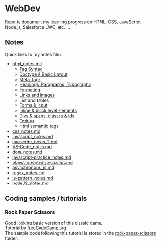 # WebDev
Repo to document my learning progress on HTML, CSS, JavaScript, Node.js, Salesforce LWC, etc. … <br>

## Notes
Quick links to my notes files: <br>
* [html_notes.md](https://github.com/HeikoKramer/webDev/blob/main/html_notes.md)
  * [Tag Syntax](https://github.com/HeikoKramer/webDev/blob/main/html_notes.md#tag-syntax)
  * [Doctype & Basic Layout](https://github.com/HeikoKramer/webDev/blob/main/html_notes.md#doctype---basic-layout)
  * [Meta Tags](https://github.com/HeikoKramer/webDev/blob/main/html_notes.md#meta-tags)
  * [Headings, Paragraphs, Typography](https://github.com/HeikoKramer/webDev/blob/main/html_notes.md#headings--paragraphs--typography)
  * [Formating](https://github.com/HeikoKramer/webDev/blob/main/html_notes.md#formating)
  * [Links and images](https://github.com/HeikoKramer/webDev/blob/main/html_notes.md#links-and-images)
  * [List and tables](https://github.com/HeikoKramer/webDev/blob/main/html_notes.md#list-and-tables)
  * [Forms & input](https://github.com/HeikoKramer/webDev/blob/main/html_notes.md#forms---input)
  * [Inline & block level elements](https://github.com/HeikoKramer/webDev/blob/main/html_notes.md#inline---block-level-elements)
  * [Divs & spans, classes & ids](https://github.com/HeikoKramer/webDev/blob/main/html_notes.md#divs---spans--classes---ids)
  * [Entities](https://github.com/HeikoKramer/webDev/blob/main/html_notes.md#entities)
  * [Html semantic tags](https://github.com/HeikoKramer/webDev/blob/main/html_notes.md#html-semantic-tags)
* [css_notes.md](https://github.com/HeikoKramer/webDev/blob/main/css_notes.md)
* [javascript_notes.md](https://github.com/HeikoKramer/JavaScript/blob/main/javascript_notes.md)
* [javascript_notes_2.md](https://github.com/HeikoKramer/JavaScript/blob/main/javascript_notes_2.md)
* [VS-Code_notes.md](https://github.com/HeikoKramer/webDev/blob/main/VS-Code_notes.md)
* [dom_notes.md](https://github.com/HeikoKramer/webDev/blob/main/dom_notes.md)
* [javascript-practice_notes.md](https://github.com/HeikoKramer/webDev/blob/main/javascript-practice_notes.md)
* [object-oriented-javascript.md](https://github.com/HeikoKramer/webDev/blob/main/object_oriented_javascript.md)
* [asynchronous_js.md](https://github.com/HeikoKramer/webDev/blob/main/asynchronous_js.md)
* [regex_notes.md](https://github.com/HeikoKramer/webDev/blob/main/regex_notes.md)
* [js-pattern_notes.md](https://github.com/HeikoKramer/webDev/blob/main/js-pattern_notes.md)
* [nodeJS_notes.md](https://github.com/HeikoKramer/webDev/blob/main/nodeJS_notes.md)

## Coding samples / tutorials
### Rock Paper Scissors
Good looking basic version of this classic game. <br>
Tutorial by [freeCodeCamp.org](https://youtu.be/jaVNP3nIAv0) <br>
The sample code following this tutorial is stored in the [rock-paper-scissors](https://github.com/HeikoKramer/webDev/tree/main/tutorials/rock-paper-scissors) folder. <br>
